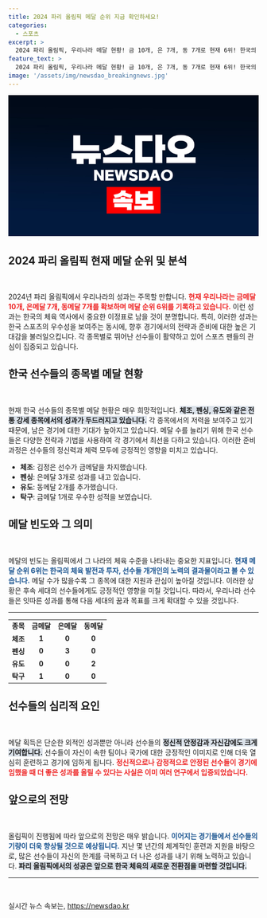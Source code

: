 ```yaml
---
title: 2024 파리 올림픽 메달 순위 지금 확인하세요!
categories:
  - 스포츠
excerpt: >
  2024 파리 올림픽, 우리나라 메달 현황! 금 10개, 은 7개, 동 7개로 현재 6위! 한국의 위엄을 보여줄 다음 경기는? 클릭하고 더 알아보세요!
feature_text: >
  2024 파리 올림픽, 우리나라 메달 현황! 금 10개, 은 7개, 동 7개로 현재 6위! 한국의 위엄을 보여줄 다음 경기는? 클릭하고 더 알아보세요!
image: '/assets/img/newsdao_breakingnews.jpg'
---
```


<p><img src="/assets/img/newsdao_breakingnews.jpg" alt="flaretime 속보" /></p>

<h2 data-ke-size="size26">2024 파리 올림픽 현재 메달 순위 및 분석</h2>

<p data-ke-size="size16">&nbsp;</p>

<p>2024년 파리 올림픽에서 우리나라의 성과는 주목할 만합니다. <b><span style="color: #ee2323;">현재 우리나라는 금메달 10개, 은메달 7개, 동메달 7개를 확보하며 메달 순위 6위를 기록하고 있습니다.</span></b> 이런 성과는 한국의 체육 역사에서 중요한 이정표로 남을 것이 분명합니다. 특히, 이러한 성과는 한국 스포츠의 우수성을 보여주는 동시에, 향후 경기에서의 전략과 준비에 대한 높은 기대감을 불러일으킵니다. 각 종목별로 뛰어난 선수들이 활약하고 있어 스포츠 팬들의 관심이 집중되고 있습니다.</p>

<h2 data-ke-size="size26">한국 선수들의 종목별 메달 현황</h2>

<p data-ke-size="size16">&nbsp;</p>

<p>현재 한국 선수들의 종목별 메달 현황은 매우 희망적입니다. <b><span style="background-color: #21538527;">체조, 펜싱, 유도와 같은 전통 강세 종목에서의 성과가 두드러지고 있습니다.</span></b> 각 종목에서의 저력을 보여주고 있기 때문에, 남은 경기에 대한 기대가 높아지고 있습니다. 메달 수를 늘리기 위해 한국 선수들은 다양한 전략과 기법을 사용하여 각 경기에서 최선을 다하고 있습니다. 이러한 준비 과정은 선수들의 정신력과 체력 모두에 긍정적인 영향을 미치고 있습니다.</p>

<ul>
<li><b>체조</b>: 김정은 선수가 금메달을 차지했습니다.</li>
<li><b>펜싱</b>: 은메달 3개로 성과를 내고 있습니다.</li>
<li><b>유도</b>: 동메달 2개를 추가했습니다.</li>
<li><b>탁구</b>: 금메달 1개로 우수한 성적을 보였습니다.</li>
</ul>

<h2 data-ke-size="size26">메달 빈도와 그 의미</h2>

<p data-ke-size="size16">&nbsp;</p>

<p>메달의 빈도는 올림픽에서 그 나라의 체육 수준을 나타내는 중요한 지표입니다. <b><span style="color: #1a5490;">현재 메달 순위 6위는 한국의 체육 발전과 투자, 선수들 개개인의 노력의 결과물이라고 볼 수 있습니다.</span></b> 메달 수가 많을수록 그 종목에 대한 지원과 관심이 높아질 것입니다. 이러한 상황은 후속 세대의 선수들에게도 긍정적인 영향을 미칠 것입니다. 따라서, 우리나라 선수들은 잇따른 성과를 통해 다음 세대의 꿈과 목표를 크게 확대할 수 있을 것입니다.</p>

<hr>

<table>
<tr>
<td style="text-align: center; height: 17px;"><b>종목</b></td>
<td style="text-align: center; height: 17px;"><b>금메달</b></td>
<td style="text-align: center; height: 17px;"><b>은메달</b></td>
<td style="text-align: center; height: 17px;"><b>동메달</b></td>
</tr>
<tr>
<td style="text-align: center; height: 17px;"><b>체조</b></td>
<td style="text-align: center; height: 17px;"><b>1</b></td>
<td style="text-align: center; height: 17px;"><b>0</b></td>
<td style="text-align: center; height: 17px;"><b>0</b></td>
</tr>
<tr>
<td style="text-align: center; height: 17px;"><b>펜싱</b></td>
<td style="text-align: center; height: 17px;"><b>0</b></td>
<td style="text-align: center; height: 17px;"><b>3</b></td>
<td style="text-align: center; height: 17px;"><b>0</b></td>
</tr>
<tr>
<td style="text-align: center; height: 17px;"><b>유도</b></td>
<td style="text-align: center; height: 17px;"><b>0</b></td>
<td style="text-align: center; height: 17px;"><b>0</b></td>
<td style="text-align: center; height: 17px;"><b>2</b></td>
</tr>
<tr>
<td style="text-align: center; height: 17px;"><b>탁구</b></td>
<td style="text-align: center; height: 17px;"><b>1</b></td>
<td style="text-align: center; height: 17px;"><b>0</b></td>
<td style="text-align: center; height: 17px;"><b>0</b></td>
</tr>
</table>

<h2 data-ke-size="size26">선수들의 심리적 요인</h2>

<p data-ke-size="size16">&nbsp;</p>

<p>메달 획득은 단순한 외적인 성과뿐만 아니라 선수들의 <b><span style="background-color: #21538527;">정신적 안정감과 자신감에도 크게 기여합니다.</span></b> 선수들이 자신이 속한 팀이나 국가에 대한 긍정적인 이미지로 인해 더욱 열심히 훈련하고 경기에 임하게 됩니다. <b><span style="color: #ee2323;">정신적으로나 감정적으로 안정된 선수들이 경기에 임했을 때 더 좋은 성과를 올릴 수 있다는 사실은 이미 여러 연구에서 입증되었습니다.</span></b></p>

<h2 data-ke-size="size26">앞으로의 전망</h2>

<p data-ke-size="size16">&nbsp;</p>

<p>올림픽이 진행됨에 따라 앞으로의 전망은 매우 밝습니다. <b><span style="color: #1a5490;">이어지는 경기들에서 선수들의 기량이 더욱 향상될 것으로 예상됩니다.</span></b> 지난 몇 년간의 체계적인 훈련과 지원을 바탕으로, 많은 선수들이 자신의 한계를 극복하고 더 나은 성과를 내기 위해 노력하고 있습니다. <b><span style="background-color: #21538527;">파리 올림픽에서의 성공은 앞으로 한국 체육의 새로운 전환점을 마련할 것입니다.</span></b> </p>

<hr>

<p data-ke-size="size16">&nbsp;</p>
실시간 뉴스 속보는, <a href="https://newsdao.kr" rel="dofollow">https://newsdao.kr</a>


